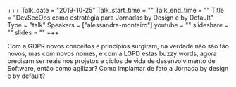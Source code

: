 +++
Talk_date = "2019-10-25"
Talk_start_time = ""
Talk_end_time = ""
Title = "DevSecOps como estratégia para Jornadas by Design e by Default"
Type = "talk"
Speakers = ["alessandra-monteiro"]
youtube = ""
slideshare = ""
slides = ""
+++

Com a GDPR novos conceitos e princípios surgiram, na verdade não são tão novos, mas com novos nomes, e com a LGPD estas buzzy words, agora precisam ser reais nos projetos e ciclos de vida de desenvolvimento de Software, então como agilizar? Como implantar de fato a Jornada by design e by default?
